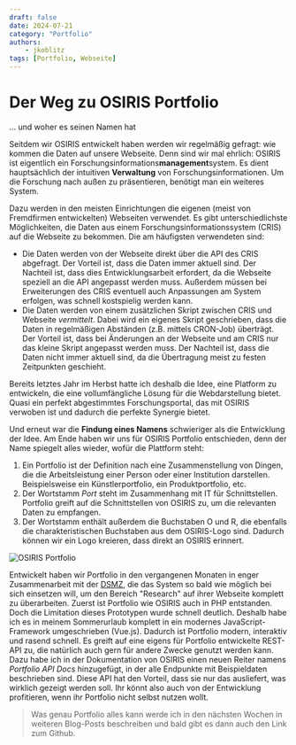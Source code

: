 ```yaml
---
draft: false
date: 2024-07-21
category: "Portfolio"
authors: 
    - jkoblitz
tags: [Portfolio, Webseite]
---
```


# Der Weg zu OSIRIS Portfolio

... und woher es seinen Namen hat

Seitdem wir OSIRIS entwickelt haben werden wir regelmäßig gefragt: wie kommen die Daten auf unsere Webseite. Denn sind wir mal ehrlich: OSIRIS ist eigentlich ein Forschungsinformations**management**system. Es dient hauptsächlich der intuitiven **Verwaltung** von Forschungsinformationen. Um die Forschung nach außen zu präsentieren, benötigt man ein weiteres System. 

<!-- more -->

Dazu werden in den meisten Einrichtungen die eigenen (meist von Fremdfirmen entwickelten) Webseiten verwendet. Es gibt unterschiedlichste Möglichkeiten, die Daten aus einem Forschungsinformationssystem (CRIS) auf die Webseite zu bekommen. Die am häufigsten verwendeten sind:

- Die Daten werden von der Webseite direkt über die API des CRIS abgefragt. Der Vorteil ist, dass die Daten immer aktuell sind. Der Nachteil ist, dass dies Entwicklungsarbeit erfordert, da die Webseite speziell an die API angepasst werden muss. Außerdem müssen bei Erweiterungen des CRIS eventuell auch Anpassungen am System erfolgen, was schnell kostspielig werden kann.
- Die Daten werden von einem zusätzlichen Skript zwischen CRIS und Webseite *vermittelt*. Dabei wird ein eigenes Skript geschrieben, dass die Daten in regelmäßigen Abständen (z.B. mittels CRON-Job) überträgt. Der Vorteil ist, dass bei Änderungen an der Webseite und am CRIS nur das kleine Skript angepasst werden muss. Der Nachteil ist, dass die Daten nicht immer aktuell sind, da die Übertragung meist zu festen Zeitpunkten geschieht.

Bereits letztes Jahr im Herbst hatte ich deshalb die Idee, eine Platform zu entwickeln, die eine vollumfängliche Lösung für die Webdarstellung bietet. Quasi ein perfekt abgestimmtes Forschungsportal, das mit OSIRIS verwoben ist und dadurch die perfekte Synergie bietet.

Und erneut war die **Findung eines Namens** schwieriger als die Entwicklung der Idee. Am Ende haben wir uns für OSIRIS Portfolio entschieden, denn der Name spiegelt alles wieder, wofür die Plattform steht:
1. Ein Portfolio ist der Definition nach eine Zusammenstellung von Dingen, die die Arbeitsleistung einer Person oder einer Institution darstellen. Beispielsweise ein Künstlerportfolio, ein Produktportfolio, etc.
2. Der Wortstamm *Port* steht im Zusammenhang mit IT für Schnittstellen. Portfolio greift auf die Schnittstellen von OSIRIS zu, um die relevanten Daten zu empfangen.
3. Der Wortstamm enthält außerdem die Buchstaben O und R, die ebenfalls die charakteristischen Buchstaben aus dem OSIRIS-Logo sind. Dadurch können wir ein Logo kreieren, dass direkt an OSIRIS erinnert.

![OSIRIS Portfolio](https://osiris-app.de/img/portfolio_logo.svg)

Entwickelt haben wir Portfolio in den vergangenen Monaten in enger Zusammenarbeit mit der [DSMZ](https://dsmz.de), die das System so bald wie möglich bei sich einsetzen will, um den Bereich "Research" auf ihrer Webseite komplett zu überarbeiten. Zuerst ist Portfolio wie OSIRIS auch in PHP entstanden. Doch die Limitation dieses Prototypen wurde schnell deutlich. Deshalb habe ich es in meinem Sommerurlaub komplett in ein modernes JavaScript-Framework umgeschrieben (Vue.js). Dadurch ist Portfolio modern, interaktiv und rasend schnell. Es greift auf eine eigens für Portfolio entwickelte REST-API zu, die natürlich auch gern für andere Zwecke genutzt werden kann. Dazu habe ich in der Dokumentation von OSIRIS einen neuen Reiter namens *Portfolio API Docs* hinzugefügt, in der alle Endpunkte mit Beispieldaten beschrieben sind. Diese API hat den Vorteil, dass sie nur das ausliefert, was wirklich gezeigt werden soll. Ihr könnt also auch von der Entwicklung profitieren, wenn ihr Portfolio nicht selbst nutzen wollt.

> Was genau Portfolio alles kann werde ich in den nächsten Wochen in weiteren Blog-Posts beschreiben und bald gibt es dann auch den Link zum Github. 


